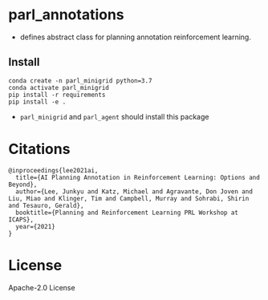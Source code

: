 # parl_annotations
* defines abstract class for planning annotation reinforcement learning.

## Install
```
conda create -n parl_minigrid python=3.7
conda activate parl_minigrid
pip install -r requirements
pip install -e .
```
* `parl_minigrid` and `parl_agent` should install this package

# Citations
```
@inproceedings{lee2021ai,
  title={AI Planning Annotation in Reinforcement Learning: Options and Beyond},
  author={Lee, Junkyu and Katz, Michael and Agravante, Don Joven and Liu, Miao and Klinger, Tim and Campbell, Murray and Sohrabi, Shirin and Tesauro, Gerald},
  booktitle={Planning and Reinforcement Learning PRL Workshop at ICAPS},
  year={2021}
}
```

# License
Apache-2.0 License
